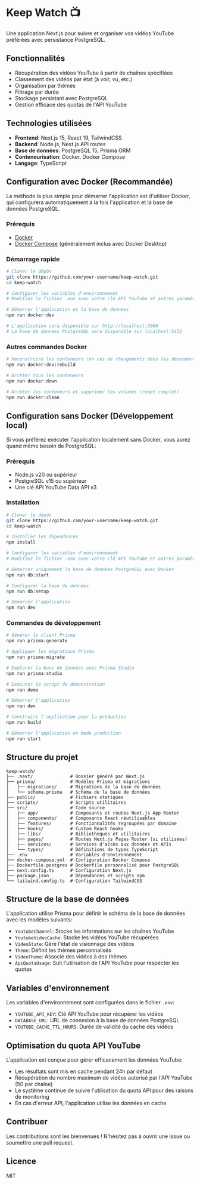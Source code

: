 # Keep Watch 📺

Une application Next.js pour suivre et organiser vos vidéos YouTube préférées avec persistance PostgreSQL.

## Fonctionnalités

- Récupération des vidéos YouTube à partir de chaînes spécifiées
- Classement des vidéos par état (à voir, vu, etc.)
- Organisation par thèmes
- Filtrage par durée
- Stockage persistant avec PostgreSQL
- Gestion efficace des quotas de l'API YouTube

## Technologies utilisées

- **Frontend**: Next.js 15, React 19, TailwindCSS
- **Backend**: Node.js, Next.js API routes
- **Base de données**: PostgreSQL 15, Prisma ORM
- **Conteneurisation**: Docker, Docker Compose
- **Langage**: TypeScript

## Configuration avec Docker (Recommandée)

La méthode la plus simple pour démarrer l'application est d'utiliser Docker, qui configurera automatiquement à la fois l'application et la base de données PostgreSQL.

### Prérequis

- [Docker](https://www.docker.com/products/docker-desktop/)
- [Docker Compose](https://docs.docker.com/compose/install/) (généralement inclus avec Docker Desktop)

### Démarrage rapide

```bash
# Cloner le dépôt
git clone https://github.com/your-username/keep-watch.git
cd keep-watch

# Configurer les variables d'environnement
# Modifiez le fichier .env avec votre clé API YouTube et autres paramètres

# Démarrer l'application et la base de données
npm run docker:dev

# L'application sera disponible sur http://localhost:3000
# La base de données PostgreSQL sera disponible sur localhost:5432
```

### Autres commandes Docker

```bash
# Reconstruire les conteneurs (en cas de changements dans les dépendances)
npm run docker:dev:rebuild

# Arrêter tous les conteneurs
npm run docker:down

# Arrêter les conteneurs et supprimer les volumes (reset complet)
npm run docker:clean
```

## Configuration sans Docker (Développement local)

Si vous préférez exécuter l'application localement sans Docker, vous aurez quand même besoin de PostgreSQL:

### Prérequis

- Node.js v20 ou supérieur
- PostgreSQL v15 ou supérieur
- Une clé API YouTube Data API v3

### Installation

```bash
# Cloner le dépôt
git clone https://github.com/your-username/keep-watch.git
cd keep-watch

# Installer les dépendances
npm install

# Configurer les variables d'environnement
# Modifiez le fichier .env avec votre clé API YouTube et autres paramètres

# Démarrer uniquement la base de données PostgreSQL avec Docker
npm run db:start

# Configurer la base de données
npm run db:setup

# Démarrer l'application
npm run dev
```

### Commandes de développement

```bash
# Générer le client Prisma
npm run prisma:generate

# Appliquer les migrations Prisma
npm run prisma:migrate

# Explorer la base de données avec Prisma Studio
npm run prisma:studio

# Exécuter le script de démonstration
npm run demo

# Démarrer l'application
npm run dev

# Construire l'application pour la production
npm run build

# Démarrer l'application en mode production
npm run start
```

## Structure du projet

```
keep-watch/
├── .next/              # Dossier généré par Next.js
├── prisma/             # Modèles Prisma et migrations
│   ├── migrations/     # Migrations de la base de données
│   └── schema.prisma   # Schéma de la base de données
├── public/             # Fichiers statiques
├── scripts/            # Scripts utilitaires
├── src/                # Code source
│   ├── app/            # Composants et routes Next.js App Router
│   ├── components/     # Composants React réutilisables
│   ├── features/       # Fonctionnalités regroupées par domaine
│   ├── hooks/          # Custom React hooks
│   ├── libs/           # Bibliothèques et utilitaires
│   ├── pages/          # Routes Next.js Pages Router (si utilisées)
│   ├── services/       # Services d'accès aux données et APIs
│   └── types/          # Définitions de types TypeScript
├── .env                # Variables d'environnement
├── docker-compose.yml  # Configuration Docker Compose
├── Dockerfile.postgres # Dockerfile personnalisé pour PostgreSQL
├── next.config.ts      # Configuration Next.js
├── package.json        # Dépendances et scripts npm
└── tailwind.config.ts  # Configuration TailwindCSS
```

## Structure de la base de données

L'application utilise Prisma pour définir le schéma de la base de données avec les modèles suivants:

- `YoutubeChannel`: Stocke les informations sur les chaînes YouTube
- `YoutubeVideoCache`: Stocke les vidéos YouTube récupérées
- `VideoState`: Gère l'état de visionnage des vidéos
- `Theme`: Définit les thèmes personnalisés
- `VideoTheme`: Associe des vidéos à des thèmes
- `ApiQuotaUsage`: Suit l'utilisation de l'API YouTube pour respecter les quotas

## Variables d'environnement

Les variables d'environnement sont configurées dans le fichier `.env`:

- `YOUTUBE_API_KEY`: Clé API YouTube pour récupérer les vidéos
- `DATABASE_URL`: URL de connexion à la base de données PostgreSQL
- `YOUTUBE_CACHE_TTL_HOURS`: Durée de validité du cache des vidéos

## Optimisation du quota API YouTube

L'application est conçue pour gérer efficacement les données YouTube:

- Les résultats sont mis en cache pendant 24h par défaut
- Récupération du nombre maximum de vidéos autorisé par l'API YouTube (50 par chaîne)
- Le système continue de suivre l'utilisation du quota API pour des raisons de monitoring
- En cas d'erreur API, l'application utilise les données en cache

## Contribuer

Les contributions sont les bienvenues ! N'hésitez pas à ouvrir une issue ou soumettre une pull request.

## Licence

MIT

